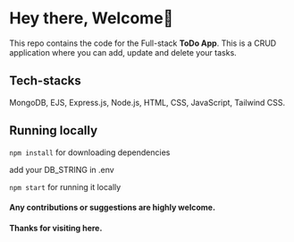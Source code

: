 # Hey there, Welcome👋

This repo contains the code for the Full-stack **ToDo App**.
This is a CRUD application where you can add, update and delete your tasks.

## Tech-stacks

MongoDB, EJS, Express.js, Node.js, HTML, CSS, JavaScript, Tailwind CSS.


## Running locally

`npm install` for downloading dependencies

add your DB_STRING  in .env

`npm start` for running it locally

#### Any contributions or suggestions are highly welcome.

#### Thanks for visiting here.